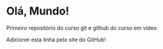 # Olá, Mundo!
 Primeiro repositório do curso git e github do curso em vídeo
 
 
 Adicionei esta linha pelo site do GitHub!